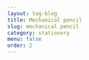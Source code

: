 ```yaml
---
layout: tag-blog
title: Mechanical pencil
slug: mechanical pencil
category: stationery
menu: false
order: 2
---
```

